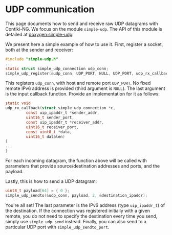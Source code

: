 # UDP communication

This page documents how to send and receive raw UDP datagrams with Contiki-NG.
We focus on the module `simple-udp`.
The API of this module is detailed at [doxygen:simple-udp].

We present here a simple example of how to use it.
First, register a socket, both at the sender and receiver:
```c
#include "simple-udp.h"
...
static struct simple_udp_connection udp_conn;
simple_udp_register(&udp_conn, UDP_PORT, NULL, UDP_PORT, udp_rx_callback);
```

This registers `udp_conn`, with host and remote port `UDP_PORT`. No fixed remote IPv6 address is provided (third argument is `NULL`). The last argument is the input callback function. Provide an implementation for it as follows:
```c
static void
udp_rx_callback(struct simple_udp_connection *c,
         const uip_ipaddr_t *sender_addr,
         uint16_t sender_port,
         const uip_ipaddr_t *receiver_addr,
         uint16_t receiver_port,
         const uint8_t *data,
         uint16_t datalen)
{
...
}
```

For each incoming datagram, the function above will be called with parameters that provide source/destination addresses and ports, and the payload.

Lastly, this is how to send a UDP datagram:
```c
uint8_t payload[64] = { 0 };
simple_udp_sendto(&udp_conn, payload, 2, &destination_ipaddr);
```

You're all set! The last parameter is the IPv6 address (type `uip_ipaddr_t`) of the destination. If the connection was registered initially with a given remote, you do not need to specify the destination every time you send, simply use `simple_udp_send` instead. Finally, you can also send to a particular UDP port with `simple_udp_sendto_port`.

[doxygen:simple-udp]: https://contiki-ng.github.io//ngdoc/group__simple-udp.html
